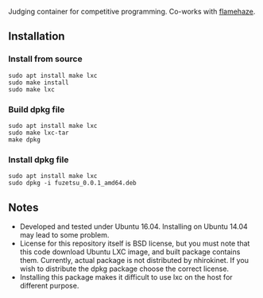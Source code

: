 Judging container for competitive programming. Co-works with [flamehaze](https://github.com/nhirokinet/flamehaze).

## Installation

### Install from source
```
sudo apt install make lxc
sudo make install
sudo make lxc
```

### Build dpkg file
```
sudo apt install make lxc
sudo make lxc-tar
make dpkg
```

### Install dpkg file
```
sudo apt install make lxc
sudo dpkg -i fuzetsu_0.0.1_amd64.deb
```

## Notes

- Developed and tested under Ubuntu 16.04. Installing on Ubuntu 14.04 may lead to some problem.
- License for this repository itself is BSD license, but you must note that this code download Ubuntu LXC image, and built package contains them. Currently, actual package is not distributed by nhirokinet. If you wish to distribute the dpkg package choose the correct license. 
- Installing this package makes it difficult to use lxc on the host for different purpose.
